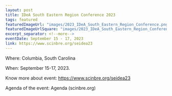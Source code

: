 ```yaml
---
layout: post
title: IDeA South Eastern Region Conference 2023
tags: featured
featuredImageUrl: "images/2023_IDeA_South_Eastern_Region_Conference.png"
featuredImageUrlSquare: "images/2023_IDeA_South_Eastern_Region_Conference.png"
excerpt_separator: <!--more-->
eventDate: September 15 - 17, 2023
link: https://www.scinbre.org/seidea23
---
```


Where: Columbia, South Carolina

When: September 15-17, 2023.

Know more about event: https://www.scinbre.org/seidea23 

Agenda of the event: Agenda (scinbre.org)